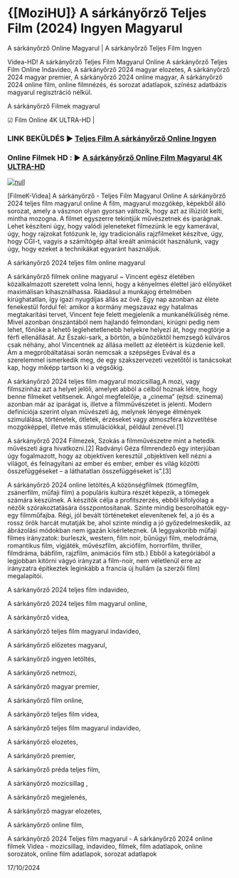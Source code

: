 # {[MoziHU]} A sárkányőrző Teljes Film (2024) Ingyen Magyarul




A sárkányőrző Online Magyarul | A sárkányőrző Teljes Film Ingyen

Videa-HD! A sárkányőrző Teljes Film Magyarul Online A sárkányőrző Teljes Film Online Indavideo, A sárkányőrző 2024 magyar elozetes, A sárkányőrző 2024 magyar premier, A sárkányőrző 2024 online magyar, A sárkányőrző 2024 online film, online filmnézés, és sorozat adatlapok, színész adatbázis magyarul regisztráció nélkül.

A sárkányőrző Filmek magyarul

☑ Film Online 4K ULTRA-HD |

### LINK BEKÜLDÉS ▶️ [Teljes Film A sárkányőrző Online Ingyen](https://t.co/wUMUn77kak)

### Online Filmek HD : ▶️ [A sárkányőrző Online Film Magyarul 4K ULTRA-HD](https://t.co/wUMUn77kak)

[![null](https://static.wixstatic.com/media/855a25_043b5abeb4ae4d35ac003198e7fe56ed~mv2.gif)](https://t.co/wUMUn77kak)

[FilmeK-Videa] A sárkányőrző - Teljes Film Magyarul Online A sárkányőrző 2024 teljes film magyarul online A film, magyarul mozgókép, képekből álló sorozat, amely a vásznon olyan gyorsan változik, hogy azt az illúziót kelti, mintha mozogna. A filmet egyszerre tekintjük művészetnek és iparágnak. Lehet készíteni úgy, hogy valódi jeleneteket filmezünk le egy kamerával, úgy, hogy rajzokat fotózunk le, így tradicionális rajzfilmeket készítve, úgy, hogy CGI-t, vagyis a számítógép által kreált animációt használunk, vagy úgy, hogy ezeket a technikákat egyaránt használjuk.

A sárkányőrző 2024 teljes film online magyarul

A sárkányőrző filmek online magyarul ~ Vincent egész életében közalkalmazott szeretett volna lenni, hogy a kényelmes élettel járó előnyöket maximálisan kihasználhassa. Ráadásul a munkajog értelmében kirúghatatlan, így igazi nyugdíjas állás az övé. Egy nap azonban az élete fenekestül fordul fel: amikor a kormány megszavaz egy hatalmas megtakarítási tervet, Vincent feje felett megjelenik a munkanélküliség réme. Mivel azonban önszántából nem hajlandó felmondani, kirúgni pedig nem lehet, főnöke a lehető leglehetetlenebb helyekre helyezi át, hogy megtörje a férfi ellenállását. Az Északi-sark, a börtön, a bűnözőktől hemzsegő külváros csak néhány, ahol Vincentnek az állása mellett az életéért is küzdenie kell. Ám a megpróbáltatásai során nemcsak a szépséges Evával és a szerelemmel ismerkedik meg, de egy szakszervezeti vezetőtől is tanácsokat kap, hogy miképp tartson ki a végsőkig.

A sárkányőrző 2024 teljes film magyarul mozicsillag,A mozi, vagy filmszínház azt a helyet jelöli, amelyet abból a célból hoznak létre, hogy benne filmeket vetítsenek. Angol megfelelője, a „cinema” (ejtsd: szinema) azonban már az iparágat is, illetve a filmművészetet is jelenti. Modern definíciója szerint olyan művészeti ág, melynek lényege élmények szimulálása, történetek, ötletek, érzéseket vagy atmoszféra közvetítése mozgóképpel, illetve más stimulációkkal, például zenével.[1]

A sárkányőrző 2024 Filmezek, Szokás a filmművészetre mint a hetedik művészeti ágra hivatkozni.[2] Radványi Géza filmrendező egy interjúban úgy fogalmazott, hogy az objektíven keresztül „objektíven kell nézni a világot, és felnagyítani az ember és ember, ember és világ közötti összefüggéseket – a láthatatlan összefüggéseket is”.[3]

A sárkányőrző 2024 online letöltés,A közönségfilmek (tömegfilm, zsánerfilm, műfaji film) a populáris kultúra részét képezik, a tömegek számára készülnek. A készítők célja a profitszerzés, ebből kifolyólag a nézők szórakoztatására összpontosítanak. Szinte mindig besorolhatók egy-egy filmműfajba. Régi, jól bevált történeteket elevenítenek fel, a jó és a rossz örök harcát mutatják be, ahol szinte mindig a jó győzedelmeskedik, az ábrázolási módokban nem igazán kísérleteznek. (A leggyakoribb műfaji filmes irányzatok: burleszk, western, film noir, bűnügyi film, melodráma, romantikus film, vígjáték, művészfilm, akciófilm, horrorfilm, thriller, filmdráma, bábfilm, rajzfilm, animációs film stb.) Ebből a kategóriából a legjobban kitörni vágyó irányzat a film-noir, nem véletlenül erre az irányzatra építkeztek leginkább a francia új hullám (a szerzői film) megalapítói.

A sárkányőrző 2024 teljes film indavideo,

A sárkányőrző 2024 teljes film magyarul online,

A sárkányőrző videa,

A sárkányőrző teljes film magyarul indavideo,

A sárkányőrző előzetes magyarul,

A sárkányőrző ingyen letöltés,

A sárkányőrző netmozi,

A sárkányőrző magyar premier,

A sárkányőrző film online,

A sárkányőrző teljes film videa,

A sárkányőrző teljes film magyarul indavideo,

A sárkányőrző elozetes,

A sárkányőrző premier,

A sárkányőrző préda teljes film,

A sárkányőrző mozicsillag ,

A sárkányőrző megjelenés,

A sárkányőrző magyar elozetes,

A sárkányőrző online film,

A sárkányőrző 2024 Teljes film magyarul - A sárkányőrző 2024 online filmek Videa - mozicsillag, indavideo, filmek, film adatlapok, online sorozatok, online film adatlapok, sorozat adatlapok

17/10/2024
